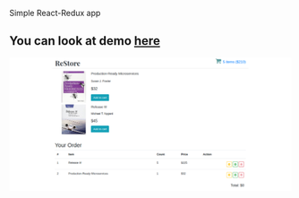 Simple React-Redux app
 
You can look at demo [here](https://ihor-onyshchuk.github.io/Re-Store/)
---
![cover for app](https://github.com/Ihor-Onyshchuk/Re-Store/blob/master/re-store-peview.png "Cover of simple layout")

